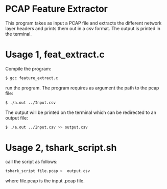 PCAP Feature Extractor
===============
This program takes as input a PCAP file and extracts the different network 
layer headers and prints them out in a csv format. The output is printed in the 
terminal.

Usage 1, feat_extract.c
=========================================================
Compile the program:
```bash
$ gcc feature_extract.c
```
run the program. The program requires as argument the path to the pcap file:
```bash
$ ./a.out ../Input.csv
```
The output will be printed on the terminal which can be redirected to an output
file:
```bash
$ ./a.out ../Input.csv >> output.csv
```

Usage 2, tshark_script.sh
=========================================================
call the script as follows:

```bash
tshark_script file.pcap >  output.csv
```
where file.pcap is the input .pcap file.

